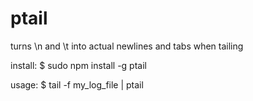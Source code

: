 ptail
=====

turns \n and \t into actual newlines and tabs when tailing

install:
    $ sudo npm install -g ptail 

usage:
    $ tail -f my_log_file | ptail
